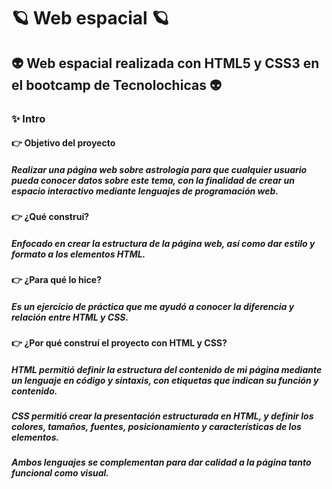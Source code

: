 # 🪐 Web espacial 🪐
## 👽 Web espacial realizada con HTML5 y CSS3 en el bootcamp de Tecnolochicas 👽
### ✨ Intro
#### 👉 Objetivo del proyecto
##### Realizar una página web sobre astrología para que cualquier usuario pueda conocer datos sobre este tema, con la finalidad de crear un espacio interactivo mediante lenguajes de programación web.
#### 👉 ¿Qué construí?
##### Enfocado en crear la estructura de la página web, así como dar estilo y formato a los elementos HTML.
#### 👉 ¿Para qué lo hice?
##### Es un ejercicio de práctica que me ayudó a conocer la diferencia y relación entre HTML y CSS.
#### 👉 ¿Por qué construí el proyecto con HTML y CSS?
##### HTML permitió definir la estructura del contenido de mi página mediante un lenguaje en código y sintaxis, con etiquetas que indican su función y contenido.
##### CSS permitió crear la presentación estructurada en HTML, y definir los colores, tamaños, fuentes, posicionamiento y características de los elementos.
##### Ambos lenguajes se complementan para dar calidad a la página tanto funcional como visual.



